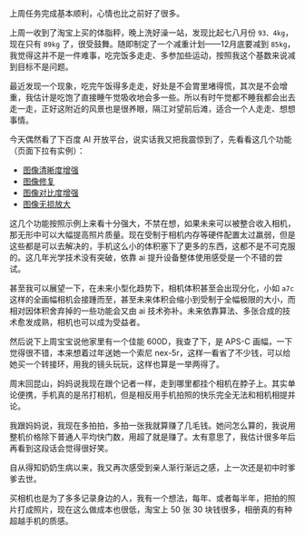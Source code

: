 上周任务完成基本顺利，心情也比之前好了很多。

上周一收到了淘宝上买的体脂秤，晚上洗好澡一站，发现比起七八月份 `93、4kg`，现在只有 `89kg` 了，很受鼓舞。随即制定了一个减重计划——12月底要减到 `85kg`，我觉得这并不是一件难事，吃完饭多走走、多参加些运动，按照我这个基数来说减到目标不是问题。

最近发现一个现象，吃完午饭得多走走，好处是不会胃里堵得慌，其次是不会增重，我估计是吃饱了直接睡午觉吸收地会多一些。所以有时午觉都不睡我都会出去走一走，正好这附近的风景也是很养眼，隔江对望前后滩，适合一个人走走、想想事情。

今天偶然看了下百度 AI 开放平台，说实话我又把我震惊到了，先看看这几个功能（页面下拉有实例）：

- [图像清晰度增强](https://ai.baidu.com/tech/imageprocess/image_definition_enhance)
- [图像修复](https://ai.baidu.com/tech/imageprocess/inpainting)
- [图像对比度增强](https://ai.baidu.com/tech/imageprocess/contrast_enhance)
- [图像无损放大](https://ai.baidu.com/tech/imageprocess/image_quality_enhance)

这几个功能按照示例上来看十分强大，不禁在想，如果未来可以被整合收入相机，那无形中可以大幅提高照片质量。现在受制于相机内存等硬件配置太过羸弱，但是这些都是可以去解决的，手机这么小的体积塞下了更多的东西，这都不是不可克服的。这几年光学技术没有突破，依靠 ai 提升设备整体使用感受是一个不错的尝试。

甚至我可以展望一下，在未来小型化趋势下，相机体积甚至会出现分化，小如 `a7c` 这样的全画幅相机会接踵而至，甚至未来体积会缩小到受制于全幅极限的大小，而相对因体积舍弃掉的一些功能会又由 ai 技术弥补。未来依靠算法、多张合成的技术愈发成熟，相机也可以成为受益者。

然后说下上周宝宝说他家里有一个佳能 600D，我查了下，是 APS-C 画幅，一下觉得很不错，本来想着过年送她一个索尼 nex-5r，这样一看省了不少钱，可以给她买一个转接环，用我的镜头玩玩，这样也算是一举两得了。

周末回昆山，妈妈说我现在跟个记者一样，走到哪里都挂个相机在脖子上。其实单论便携，手机真的是吊打相机，但是相反用手机拍照的快乐完全无法和相机相提并论。

我跟妈妈说，我现在多拍拍，多拍一张我就算赚了几毛钱。她问怎么算的，我说用整机价格除下普通人平均快门数，用超了就是赚了。太有意思了，我估计很多年后再看到这段话会觉得很好笑。

自从得知奶奶生病以来，我又再次感受到亲人渐行渐远之感，上一次还是初中时爹爹去世。

买相机也是为了多多记录身边的人，我有一个想法，每年、或者每半年，把拍的照片打成照片，现在这么做成本也很低，淘宝上 50 张 30 块钱很多，相册真的有种超越手机的质感。


















